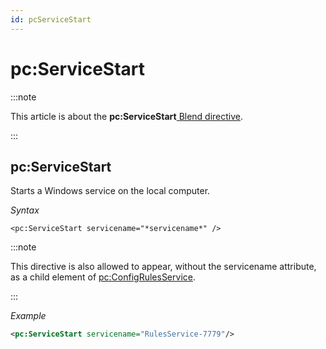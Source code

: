 ```yaml
---
id: pcServiceStart
---
```


# pc:ServiceStart




:::note

This article is about the **pc:ServiceStart**[ Blend directive](/docs/Repositories/Blend_directives).

:::

## **pc:ServiceStart**

Starts a Windows service on the local computer.

*Syntax*

```
<pc:ServiceStart servicename="*servicename*" />
```


:::note

This directive is also allowed to appear, without the servicename attribute, as a child element of [pc:ConfigRulesService](/docs/Repositories/Blend_directives/pcConfigRulesService.md).

:::

*Example*

```xml
<pc:ServiceStart servicename="RulesService-7779"/>
```

 